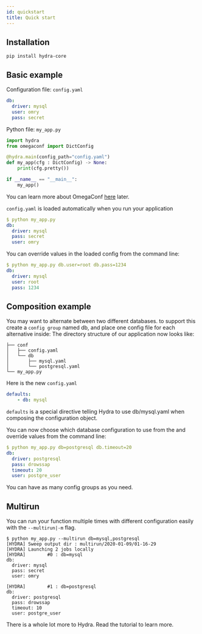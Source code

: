 ```yaml
---
id: quickstart
title: Quick start
---
```


## Installation

```
pip install hydra-core
```

## Basic example

Configuration file: `config.yaml`
```yaml
db:
  driver: mysql
  user: omry
  pass: secret
```

Python file: `my_app.py`
```python
import hydra
from omegaconf import DictConfig

@hydra.main(config_path="config.yaml")
def my_app(cfg : DictConfig) -> None:
    print(cfg.pretty())

if __name__ == "__main__":
    my_app()
```

You can learn more about OmegaConf [here](https://omegaconf.readthedocs.io/en/latest/usage.html#access-and-manipulation) later.

`config.yaml` is loaded automatically when you run your application
```yaml
$ python my_app.py
db:
  driver: mysql
  pass: secret
  user: omry
```

You can override values in the loaded config from the command line:
```yaml
$ python my_app.py db.user=root db.pass=1234
db:
  driver: mysql
  user: root
  pass: 1234
```

## Composition example
You may want to alternate between two different databases. to support this create a `config group` named db,
and place one config file for each alternative inside:
The directory structure of our application now looks like:
```text
├── conf
│   ├── config.yaml 
│   └── db
│       ├── mysql.yaml
│       └── postgresql.yaml
└── my_app.py
```

Here is the new `config.yaml`
```yaml
defaults:
    - db: mysql
```

`defaults` is a special directive telling Hydra to use db/mysql.yaml when composing the configuration object. 

You can now choose which database configuration to use from the and override values from the command line: 
```yaml
$ python my_app.py db=postgresql db.timeout=20
db:
  driver: postgresql
  pass: drowssap
  timeout: 20
  user: postgre_user
```
You can have as many config groups as you need.

## Multirun
You can run your function multiple times with different configuration easily with the `--multirun|-m` flag.


```
$ python my_app.py --multirun db=mysql,postgresql
[HYDRA] Sweep output dir : multirun/2020-01-09/01-16-29
[HYDRA] Launching 2 jobs locally
[HYDRA]        #0 : db=mysql
db:
  driver: mysql
  pass: secret
  user: omry

[HYDRA]        #1 : db=postgresql
db:
  driver: postgresql
  pass: drowssap
  timeout: 10
  user: postgre_user

```

There is a whole lot more to Hydra. Read the tutorial to learn more.